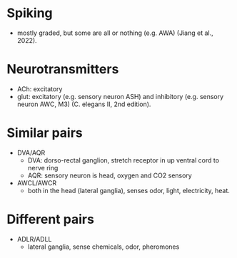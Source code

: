 # Spiking
- mostly graded, but some are all or nothing (e.g. AWA) (Jiang et al., 2022).
# Neurotransmitters
- ACh: excitatory
- glut: excitatory (e.g. sensory neuron ASH) and inhibitory (e.g. sensory neuron AWC, M3) (C. elegans II, 2nd edition).
# Similar pairs
- DVA/AQR
  - DVA: dorso-rectal ganglion, stretch receptor in up ventral cord to nerve ring
  - AQR: sensory neuron is head, oxygen and CO2 sensory
- AWCL/AWCR
  - both in the head (lateral ganglia), senses odor, light, electricity, heat.
# Different pairs
- ADLR/ADLL
  - lateral ganglia, sense chemicals, odor, pheromones

